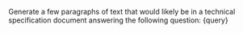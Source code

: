 Generate a few paragraphs of text that would likely be in a technical specification document answering the following question:
{query}
